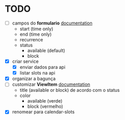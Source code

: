 # TODO

- [ ] campos do **formulario** [documentation](https://www.telerik.com/kendo-react-ui/components/scheduler/customization/form/editor/)
  - start (time only)
  - end (time only)
  - recurrence
  - status
    - available (default)
    - block
- [x] criar service
  - [x] enviar dados para api
  - [x] listar slots na api
- [x] organizar a bagunça
- [ ] customizar **ViewItem** [documentation](https://www.telerik.com/kendo-react-ui/components/scheduler/customization/items/view-item/)
  - title (available or block) de acordo com o status
  - color
    - available (verde)
    - block (vermelho)
- [x] renomear para calendar-slots
